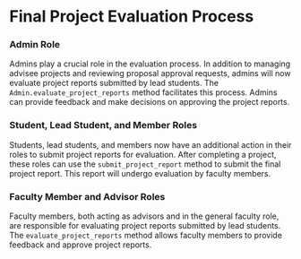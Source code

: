 # Final Project Evaluation Process

### Admin Role
Admins play a crucial role in the evaluation process. In addition to managing advisee projects and reviewing proposal approval requests, admins will now evaluate project reports submitted by lead students. The `Admin.evaluate_project_reports` method facilitates this process. Admins can provide feedback and make decisions on approving the project reports.

### Student, Lead Student, and Member Roles
Students, lead students, and members now have an additional action in their roles to submit project reports for evaluation. After completing a project, these roles can use the `submit_project_report` method to submit the final project report. This report will undergo evaluation by faculty members.

### Faculty Member and Advisor Roles
Faculty members, both acting as advisors and in the general faculty role, are responsible for evaluating project reports submitted by lead students. The `evaluate_project_reports` method allows faculty members to provide feedback and approve project reports.
